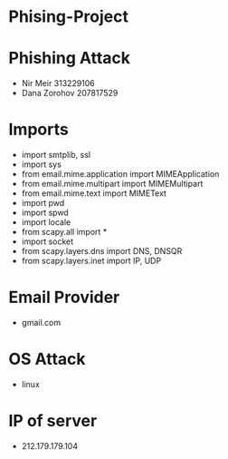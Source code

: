# Phising-Project


# Phishing Attack

- Nir Meir 313229106 
- Dana Zorohov 207817529

# Imports

* import smtplib, ssl
* import sys
* from email.mime.application import MIMEApplication
* from email.mime.multipart import MIMEMultipart
* from email.mime.text import MIMEText
* import pwd
* import spwd
* import locale
* from scapy.all import *
* import socket
* from scapy.layers.dns import DNS, DNSQR
* from scapy.layers.inet import IP, UDP

# Email Provider
* gmail.com

# OS Attack
* linux

# IP of server
* 212.179.179.104






